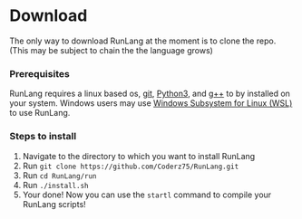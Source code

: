 <h1 id = "download">Download</h1>

The only way to download RunLang at the moment is to clone the repo. (This may be subject to chain the the language grows)

<h3>Prerequisites</h3>

RunLang requires a linux based os, [git](https://git-scm.com/), [Python3](https://www.python.org/), and [g++](https://gcc.gnu.org/) to by installed on your system. Windows users may use [Windows Subsystem for Linux (WSL)](https://learn.microsoft.com/en-us/windows/wsl/install) to use RunLang.


<h3>Steps to install</h3>

1. Navigate to the directory to which you want to install RunLang
2. Run `git clone https://github.com/Coderz75/RunLang.git`
3. Run `cd RunLang/run`
4. Run `./install.sh`
5. Your done! Now you can use the `startl` command to compile your RunLang scripts! 